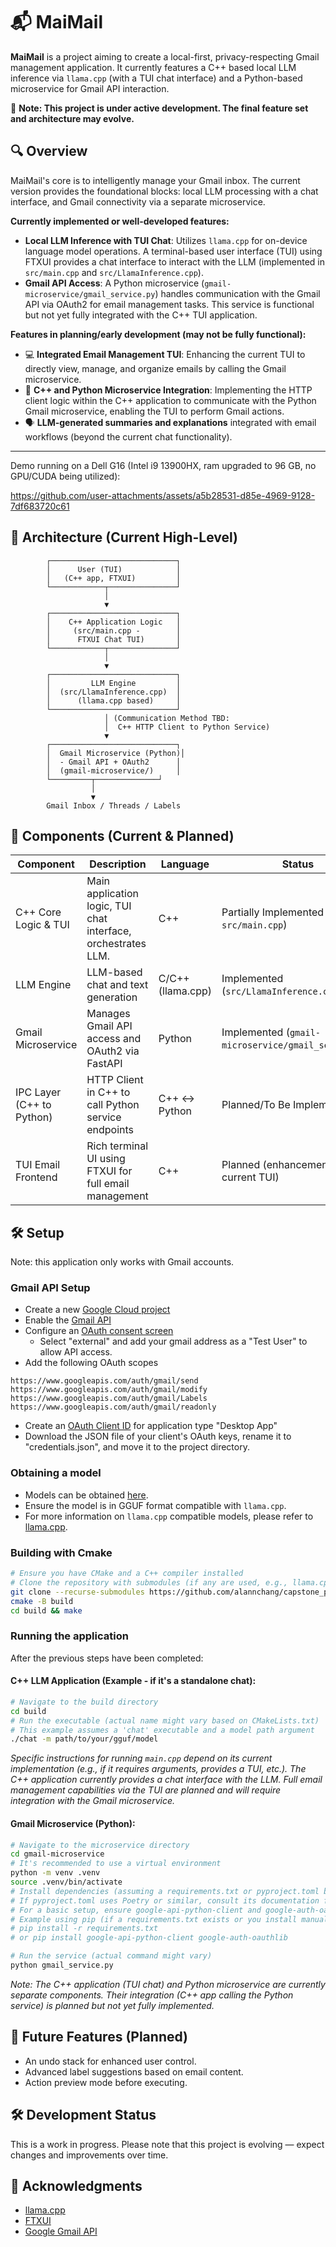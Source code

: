 # 📬 MaiMail

**MaiMail** is a project aiming to create a local-first, privacy-respecting Gmail management application. It currently features a C++ based local LLM inference via `llama.cpp` (with a TUI chat interface) and a Python-based microservice for Gmail API interaction.

🚧 **Note: This project is under active development. The final feature set and architecture may evolve.**

## 🔍 Overview

MaiMail's core is to intelligently manage your Gmail inbox. The current version provides the foundational blocks: local LLM processing with a chat interface, and Gmail connectivity via a separate microservice.

**Currently implemented or well-developed features:**

- **Local LLM Inference with TUI Chat**: Utilizes `llama.cpp` for on-device language model operations. A terminal-based user interface (TUI) using FTXUI provides a chat interface to interact with the LLM (implemented in `src/main.cpp` and `src/LlamaInference.cpp`).
- **Gmail API Access**: A Python microservice (`gmail-microservice/gmail_service.py`) handles communication with the Gmail API via OAuth2 for email management tasks. This service is functional but not yet fully integrated with the C++ TUI application.

**Features in planning/early development (may not be fully functional):**

- 💻 **Integrated Email Management TUI**: Enhancing the current TUI to directly view, manage, and organize emails by calling the Gmail microservice.
- 🔗 **C++ and Python Microservice Integration**: Implementing the HTTP client logic within the C++ application to communicate with the Python Gmail microservice, enabling the TUI to perform Gmail actions.
- 🗣 **LLM-generated summaries and explanations** integrated with email workflows (beyond the current chat functionality).

<hr>
Demo running on a Dell G16 (Intel i9 13900HX, ram upgraded to 96 GB, no GPU/CUDA being utilized):

https://github.com/user-attachments/assets/a5b28531-d85e-4969-9128-7df683720c61

## 🧱 Architecture (Current High-Level)

```
        ┌────────────────────────────┐
        │      User (TUI)            │
        │   (C++ app, FTXUI)         │
        └────────────┬───────────────┘
                     │
                     ▼
        ┌────────────────────────────┐
        │    C++ Application Logic   │
        │     (src/main.cpp -        │
        │      FTXUI Chat TUI)       │
        └────────────┬───────────────┘
                     │
                     ▼
        ┌────────────────────────────┐
        │         LLM Engine         │
        │  (src/LlamaInference.cpp)  │
        │      (llama.cpp based)     │
        └────────────────────────────┘
                     │ (Communication Method TBD:
                     │  C++ HTTP Client to Python Service)
                     ▼
        ┌────────────────────────────┐
        │  Gmail Microservice (Python)│
        │  - Gmail API + OAuth2      │
        │  (gmail-microservice/)     │
        └─────────┬──────────────┘
                  │
                  ▼
        Gmail Inbox / Threads / Labels
```

## 🧩 Components (Current & Planned)

|Component|Description|Language|Status|
|---------|-----------|--------|------|
|C++ Core Logic & TUI|Main application logic, TUI chat interface, orchestrates LLM.|C++|Partially Implemented (in `src/main.cpp`)| 
|LLM Engine|LLM-based chat and text generation|C/C++ (llama.cpp)|Implemented (`src/LlamaInference.cpp`)| 
|Gmail Microservice|Manages Gmail API access and OAuth2 via FastAPI|Python|Implemented (`gmail-microservice/gmail_service.py`)| 
|IPC Layer (C++ to Python)|HTTP Client in C++ to call Python service endpoints|C++ ↔ Python|Planned/To Be Implemented|
|TUI Email Frontend|Rich terminal UI using FTXUI for full email management|C++|Planned (enhancement of current TUI)|

## 🛠️ Setup

Note: this application only works with Gmail accounts.

### Gmail API Setup
- Create a new [Google Cloud project](https://console.cloud.google.com/projectcreate)
- Enable the [Gmail API](https://console.cloud.google.com/workspace-api/products)
- Configure an [OAuth consent screen](https://console.cloud.google.com/apis/credentials/consent)
    - Select "external" and add your gmail address as a "Test User" to allow API access.
- Add the following OAuth scopes
```
https://www.googleapis.com/auth/gmail/send
https://www.googleapis.com/auth/gmail/modify
https://www.googleapis.com/auth/gmail/Labels
https://www.googleapis.com/auth/gmail/readonly
```
- Create an [OAuth Client ID](https://console.cloud.google.com/apis/credentials/oauthclient) for application type "Desktop App"
- Download the JSON file of your client's OAuth keys, rename it to "credentials.json", and move it to the project directory.

### Obtaining a model

- Models can be obtained [here](https://huggingface.co/models?library=gguf&sort=trending).
- Ensure the model is in GGUF format compatible with `llama.cpp`.
- For more information on `llama.cpp` compatible models, please refer to [llama.cpp](https://github.com/ggml-org/llama.cpp).

### Building with Cmake
```bash
# Ensure you have CMake and a C++ compiler installed
# Clone the repository with submodules (if any are used, e.g., llama.cpp)
git clone --recurse-submodules https://github.com/alannchang/capstone_project.git
cmake -B build
cd build && make
```

### Running the application

After the previous steps have been completed:

#### C++ LLM Application (Example - if it's a standalone chat): 

```bash
# Navigate to the build directory
cd build
# Run the executable (actual name might vary based on CMakeLists.txt)
# This example assumes a 'chat' executable and a model path argument
./chat -m path/to/your/gguf/model
```

_Specific instructions for running `main.cpp` depend on its current implementation (e.g., if it requires arguments, provides a TUI, etc.). The C++ application currently provides a chat interface with the LLM. Full email management capabilities via the TUI are planned and will require integration with the Gmail microservice._

#### Gmail Microservice (Python):

```bash
# Navigate to the microservice directory
cd gmail-microservice
# It's recommended to use a virtual environment
python -m venv .venv
source .venv/bin/activate
# Install dependencies (assuming a requirements.txt or pyproject.toml based setup)
# If pyproject.toml uses Poetry or similar, consult its documentation for install commands.
# For a basic setup, ensure google-api-python-client and google-auth-oauthlib are installed.
# Example using pip (if a requirements.txt exists or you install manually):
# pip install -r requirements.txt 
# or pip install google-api-python-client google-auth-oauthlib

# Run the service (actual command might vary)
python gmail_service.py
```
_Note: The C++ application (TUI chat) and Python microservice are currently separate components. Their integration (C++ app calling the Python service) is planned but not yet fully implemented._

## 🧠 Future Features (Planned)

- An undo stack for enhanced user control.
- Advanced label suggestions based on email content.
- Action preview mode before executing.

## 🛠 Development Status

This is a work in progress.
Please note that this project is evolving — expect changes and improvements over time.

## 🙏 Acknowledgments

- [llama.cpp](https://github.com/ggml-org/llama.cpp)
- [FTXUI](https://github.com/ArthurSonzogni/FTXUI)
- [Google Gmail API](https://developers.google.com/workspace/gmail/api/guides)
